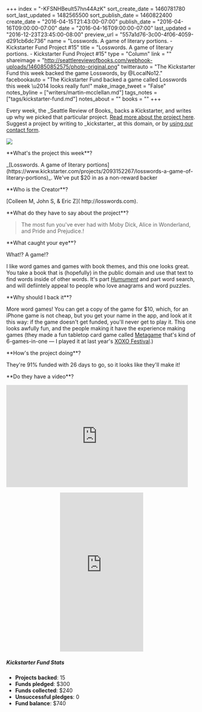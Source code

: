 +++
index = "-KFSNHBeult57hn44AzK"
sort_create_date = 1460781780
sort_last_updated = 1482565500
sort_publish_date = 1460822400
create_date = "2016-04-15T21:43:00-07:00"
publish_date = "2016-04-16T09:00:00-07:00"
date = "2016-04-16T09:00:00-07:00"
last_updated = "2016-12-23T23:45:00-08:00"
preview_url = "557a1d76-3c00-4f06-4059-d291cb6dc736"
name = "Losswords. A game of literary portions. - Kickstarter Fund Project #15"
title = "Losswords. A game of literary portions. - Kickstarter Fund Project #15"
type = "Column"
link = ""
shareimage = "http://seattlereviewofbooks.com/webhook-uploads/1460850852575/photo-original.png"
twitterauto = "The Kickstarter Fund this week backed the game Losswords, by @LocalNo12."
facebookauto = "The Kickstarter Fund backed a game called Losswords this week \u2014 looks really fun!"
make_image_tweet = "False"
notes_byline = ["writers/martin-mcclellan.md"]
tags_notes = ["tags/kickstarter-fund.md"]
notes_about = ""
books = ""
+++
<p class="intro">Every week, the _Seattle Review of Books_ backs a Kickstarter, and writes up why we picked that particular project. <a href="http://seattlereviewofbooks.com/notes/2016/01/08/announcing-the-seattle-review-of-books-kickstarter-fund/" title="The Seattle Review of Books - Announcing the Seattle Review of Books Kickstarter Fund">Read more about the project here</a>. Suggest a project by writing to _kickstarter_ at this domain, or by <a href="http://seattlereviewofbooks.com/about/" title="The Seattle Review of Books - About the Seattle Review of Books">using our contact form</a>.<p>

<p class="image"><img src="/webhook-uploads/1460850852575/photo-original.png"></p>

<p class="noindent">**What's the project this week**?</p>

<p class="noindent">_[Losswords. A game of literary portions](https://www.kickstarter.com/projects/2093152267/losswords-a-game-of-literary-portions)_. We've put $20 in as a non-reward backer</p>

<p class="noindent">**Who is the Creator**?</p>

<p class="noindent">[Colleen M, John S, &amp; Eric Z](	
http://losswords.com).</p>

<p class="noindent">**What do they have to say about the project**?</p>

<p class="noindent"><blockquote>The most fun you've ever had with Moby Dick, Alice in Wonderland, and Pride and Prejudice.!</blockquote></p>

<p class="noindent">**What caught your eye**?</p>

<p class="noindent">What!? A game!?
</p>

I like word games and games with book themes, and this one looks great. You take a book that is (hopefully) in the public domain and use that text to find words inside of other words. It's part <a href="http://www.tomphillips.co.uk/humument" title="Tom Phillips - A Humument">_Humument_</a> and part word search, and will defiintely appeal to people who love anagrams and word puzzles. 

<p class="noindent">**Why should I back it**?</p>

<p class="noindent">More word games! You can get a copy of the game for $10, which, for an iPhone game is not cheap, but you get your name in the app, and look at it this way: if the game doesn't get funded, you'll never get to play it. This one looks awfully fun, and the people making it have the experience making games (they made a fun tabletop card game called <a href="http://metaga.me" title="The Metagame: A card game for sharing opinions on almost everything.">Metagame</a> that's kind of 6-games-in-one &mdash; I played it at last year's <a href="http://2015.xoxofest.com" title="XOXO Festival">XOXO Festival</a>.)</p>

<p class="noindent">**How's the project doing**?</p>

<p class="noindent">They're 91% funded with 26 days to go, so it looks like they'll make it!</p>

<p class="noindent">**Do they have a video**?</p>

<p class="noindent"><iframe width="480" height="270" src="https://www.kickstarter.com/projects/2093152267/losswords-a-game-of-literary-portions/widget/video.html" frameborder="0" scrolling="no"> </iframe></p>

<p style="text-align:center;">
<iframe frameborder="0" height="420" scrolling="no" src="https://www.kickstarter.com/projects/2093152267/losswords-a-game-of-literary-portions/widget/card.html?v=2" width="220"></iframe>
</p>

<h5>Kickstarter Fund Stats</h5>

* **Projects backed**: 15
* **Funds pledged**: $300
* **Funds collected**: $240
* **Unsuccessful pledges**: 0
* **Fund balance**: $740